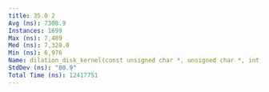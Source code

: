 ```yaml
---
title: 35.0 2
Avg (ns): 7308.9
Instances: 1699
Max (ns): 7,489
Med (ns): 7,328.0
Min (ns): 6,976
Name: dilation_disk_kernel(const unsigned char *, unsigned char *, int, int, int)
StdDev (ns): "80.9"
Total Time (ns): 12417751
---
```

